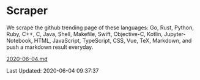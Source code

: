 # Scraper

We scrape the github trending page of these languages: Go, Rust, Python, Ruby, C++, C, Java, Shell, Makefile, Swift, Objective-C, Kotlin, Jupyter-Notebook, HTML, JavaScript, TypeScript, CSS, Vue, TeX, Markdown, and push a markdown result everyday.

[2020-06-04.md](https://github.com/yangwenmai/Scraper/blob/master/2020-06-04.md)

Last Updated: 2020-06-04 09:37:37